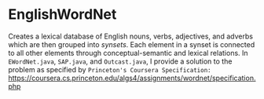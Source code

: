 # EnglishWordNet

Creates a lexical database of English nouns, verbs, adjectives, and adverbs which are then grouped into *synsets*.
Each element in a synset is connected to all other elements through conceptual-semantic and lexical relations.
In `EWordNet.java`, `SAP.java`, and `Outcast.java`, I provide a solution to the problem as specified by `Princeton's Coursera Specification:` https://coursera.cs.princeton.edu/algs4/assignments/wordnet/specification.php
